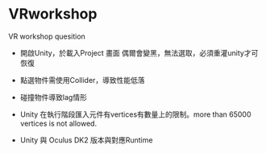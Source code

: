 # VRworkshop
VR workshop quesition

- 開啟Unity，於載入Project 畫面 偶爾會變黑，無法選取，必須重灌unity才可恢復

- 點選物件需使用Collider，導致性能低落

- 碰撞物件導致lag情形

- Unity 在執行階段匯入元件有vertices有數量上的限制。more than 65000 vertices is not allowed.

- Unity 與 Oculus DK2 版本與對應Runtime

